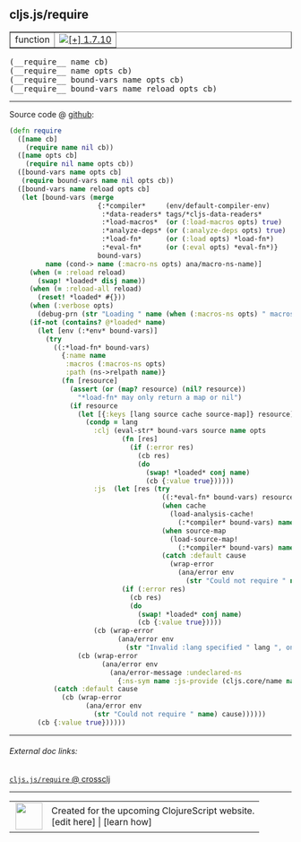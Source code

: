 ## cljs.js/require



 <table border="1">
<tr>
<td>function</td>
<td><a href="https://github.com/cljsinfo/cljs-api-docs/tree/1.7.10"><img valign="middle" alt="[+] 1.7.10" title="Added in 1.7.10" src="https://img.shields.io/badge/+-1.7.10-lightgrey.svg"></a> </td>
</tr>
</table>


 <samp>
(__require__ name cb)<br>
</samp>
 <samp>
(__require__ name opts cb)<br>
</samp>
 <samp>
(__require__ bound-vars name opts cb)<br>
</samp>
 <samp>
(__require__ bound-vars name reload opts cb)<br>
</samp>

---







Source code @ [github](https://github.com/clojure/clojurescript/blob/r1.7.58/src/main/cljs/cljs/js.cljs#L161-L232):

```clj
(defn require
  ([name cb]
    (require name nil cb))
  ([name opts cb]
    (require nil name opts cb))
  ([bound-vars name opts cb]
   (require bound-vars name nil opts cb))
  ([bound-vars name reload opts cb]
   (let [bound-vars (merge
                      {:*compiler*     (env/default-compiler-env)
                       :*data-readers* tags/*cljs-data-readers*
                       :*load-macros*  (or (:load-macros opts) true)
                       :*analyze-deps* (or (:analyze-deps opts) true)
                       :*load-fn*      (or (:load opts) *load-fn*)
                       :*eval-fn*      (or (:eval opts) *eval-fn*)}
                      bound-vars)
         name (cond-> name (:macro-ns opts) ana/macro-ns-name)]
     (when (= :reload reload)
       (swap! *loaded* disj name))
     (when (= :reload-all reload)
       (reset! *loaded* #{}))
     (when (:verbose opts)
       (debug-prn (str "Loading " name (when (:macros-ns opts) " macros") " namespace")))
     (if-not (contains? @*loaded* name)
       (let [env (:*env* bound-vars)]
         (try
           ((:*load-fn* bound-vars)
             {:name name
              :macros (:macros-ns opts)
              :path (ns->relpath name)}
             (fn [resource]
               (assert (or (map? resource) (nil? resource))
                 "*load-fn* may only return a map or nil")
               (if resource
                 (let [{:keys [lang source cache source-map]} resource]
                   (condp = lang
                     :clj (eval-str* bound-vars source name opts
                            (fn [res]
                              (if (:error res)
                                (cb res)
                                (do
                                  (swap! *loaded* conj name)
                                  (cb {:value true})))))
                     :js  (let [res (try
                                      ((:*eval-fn* bound-vars) resource)
                                      (when cache
                                        (load-analysis-cache!
                                          (:*compiler* bound-vars) name cache))
                                      (when source-map
                                        (load-source-map!
                                          (:*compiler* bound-vars) name source-map))
                                      (catch :default cause
                                        (wrap-error
                                          (ana/error env
                                            (str "Could not require " name) cause))))]
                            (if (:error res)
                              (cb res)
                              (do
                                (swap! *loaded* conj name)
                                (cb {:value true}))))
                     (cb (wrap-error
                           (ana/error env
                             (str "Invalid :lang specified " lang ", only :clj or :js allowed"))))))
                 (cb (wrap-error
                       (ana/error env
                         (ana/error-message :undeclared-ns
                           {:ns-sym name :js-provide (cljs.core/name name)})))))))
           (catch :default cause
             (cb (wrap-error
                   (ana/error env
                     (str "Could not require " name) cause))))))
       (cb {:value true})))))
```

<!--
Repo - tag - source tree - lines:

 <pre>
clojurescript @ r1.7.58
└── src
    └── main
        └── cljs
            └── cljs
                └── <ins>[js.cljs:161-232](https://github.com/clojure/clojurescript/blob/r1.7.58/src/main/cljs/cljs/js.cljs#L161-L232)</ins>
</pre>

-->

---



###### External doc links:

[`cljs.js/require` @ crossclj](http://crossclj.info/fun/cljs.js.cljs/require.html)<br>

---

 <table>
<tr><td>
<img valign="middle" align="right" width="48px" src="http://i.imgur.com/Hi20huC.png">
</td><td>
Created for the upcoming ClojureScript website.<br>
[edit here] | [learn how]
</td></tr></table>

[edit here]:https://github.com/cljsinfo/cljs-api-docs/blob/master/cljsdoc/cljs.js_require.cljsdoc
[learn how]:https://github.com/cljsinfo/cljs-api-docs/wiki/cljsdoc-files

<!--

This information was too distracting to show to readers, but I'll leave it
commented here since it is helpful to:

- pretty-print the data used to generate this document
- and show how to retrieve that data



The API data for this symbol:

```clj
{:ns "cljs.js",
 :name "require",
 :type "function",
 :signature ["[name cb]"
             "[name opts cb]"
             "[bound-vars name opts cb]"
             "[bound-vars name reload opts cb]"],
 :source {:code "(defn require\n  ([name cb]\n    (require name nil cb))\n  ([name opts cb]\n    (require nil name opts cb))\n  ([bound-vars name opts cb]\n   (require bound-vars name nil opts cb))\n  ([bound-vars name reload opts cb]\n   (let [bound-vars (merge\n                      {:*compiler*     (env/default-compiler-env)\n                       :*data-readers* tags/*cljs-data-readers*\n                       :*load-macros*  (or (:load-macros opts) true)\n                       :*analyze-deps* (or (:analyze-deps opts) true)\n                       :*load-fn*      (or (:load opts) *load-fn*)\n                       :*eval-fn*      (or (:eval opts) *eval-fn*)}\n                      bound-vars)\n         name (cond-> name (:macro-ns opts) ana/macro-ns-name)]\n     (when (= :reload reload)\n       (swap! *loaded* disj name))\n     (when (= :reload-all reload)\n       (reset! *loaded* #{}))\n     (when (:verbose opts)\n       (debug-prn (str \"Loading \" name (when (:macros-ns opts) \" macros\") \" namespace\")))\n     (if-not (contains? @*loaded* name)\n       (let [env (:*env* bound-vars)]\n         (try\n           ((:*load-fn* bound-vars)\n             {:name name\n              :macros (:macros-ns opts)\n              :path (ns->relpath name)}\n             (fn [resource]\n               (assert (or (map? resource) (nil? resource))\n                 \"*load-fn* may only return a map or nil\")\n               (if resource\n                 (let [{:keys [lang source cache source-map]} resource]\n                   (condp = lang\n                     :clj (eval-str* bound-vars source name opts\n                            (fn [res]\n                              (if (:error res)\n                                (cb res)\n                                (do\n                                  (swap! *loaded* conj name)\n                                  (cb {:value true})))))\n                     :js  (let [res (try\n                                      ((:*eval-fn* bound-vars) resource)\n                                      (when cache\n                                        (load-analysis-cache!\n                                          (:*compiler* bound-vars) name cache))\n                                      (when source-map\n                                        (load-source-map!\n                                          (:*compiler* bound-vars) name source-map))\n                                      (catch :default cause\n                                        (wrap-error\n                                          (ana/error env\n                                            (str \"Could not require \" name) cause))))]\n                            (if (:error res)\n                              (cb res)\n                              (do\n                                (swap! *loaded* conj name)\n                                (cb {:value true}))))\n                     (cb (wrap-error\n                           (ana/error env\n                             (str \"Invalid :lang specified \" lang \", only :clj or :js allowed\"))))))\n                 (cb (wrap-error\n                       (ana/error env\n                         (ana/error-message :undeclared-ns\n                           {:ns-sym name :js-provide (cljs.core/name name)})))))))\n           (catch :default cause\n             (cb (wrap-error\n                   (ana/error env\n                     (str \"Could not require \" name) cause))))))\n       (cb {:value true})))))",
          :title "Source code",
          :repo "clojurescript",
          :tag "r1.7.58",
          :filename "src/main/cljs/cljs/js.cljs",
          :lines [161 232]},
 :full-name "cljs.js/require",
 :full-name-encode "cljs.js_require",
 :history [["+" "1.7.10"]]}

```

Retrieve the API data for this symbol:

```clj
;; from Clojure REPL
(require '[clojure.edn :as edn])
(-> (slurp "https://raw.githubusercontent.com/cljsinfo/cljs-api-docs/catalog/cljs-api.edn")
    (edn/read-string)
    (get-in [:symbols "cljs.js/require"]))
```

-->
